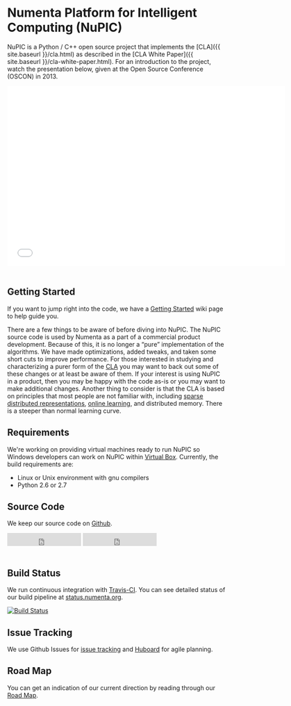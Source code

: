 # Numenta Platform for Intelligent Computing (NuPIC)

NuPIC is a Python / C++ open source project that implements the [CLA]({{ site.baseurl }}/cla.html) as described in the [CLA White Paper]({{ site.baseurl }}/cla-white-paper.html). For an introduction to the project, watch the presentation below, given at the Open Source Conference (OSCON) in 2013.

<div align="center">
    <iframe width="640" height="415" src="//www.youtube.com/embed/5r1vZ1ymrQE" frameborder="0" allowfullscreen="allowfullscreen">
    </iframe>
</div>
<br/>

## Getting Started

If you want to jump right into the code, we have a [Getting Started](https://github.com/numenta/nupic/wiki/Getting-Started) wiki page to help guide you.

There are a few things to be aware of before diving into NuPIC. The NuPIC source code is used by Numenta as a part of a commercial product development. Because of this, it is no longer a “pure” implementation of the algorithms. We have made optimizations, added tweaks, and taken some short cuts to improve performance. For those interested in studying and characterizing a purer form of the [CLA](cla.html) you may want to back out some of these changes or at least be aware of them. If your interest is using NuPIC in a product, then you may be happy with the code as-is or you may want to make additional changes. Another thing to consider is that the CLA is based on principles that most people are not familiar with, including [sparse distributed representations](cla.html#sparse_distributed_representations), [online learning](cla.html#online_learning), and distributed memory. There is a steeper than normal learning curve.

## Requirements

We're working on providing virtual machines ready to run NuPIC so Windows developers can work on NuPIC within [Virtual Box](https://www.virtualbox.org). Currently, the build requirements are:

* Linux or Unix environment with gnu compilers
* Python 2.6 or 2.7

## Source Code

We keep our source code on [Github](http://github.com/numenta/nupic).

<iframe src="http://ghbtns.com/github-btn.html?user=numenta&amp;repo=nupic&amp;type=watch&amp;count=true&amp;size=large"
  allowtransparency="true" frameborder="0" scrolling="0" width="170" height="30">
</iframe>
<iframe src="http://ghbtns.com/github-btn.html?user=numenta&amp;repo=nupic&amp;type=fork&amp;count=true&amp;size=large"
  allowtransparency="true" frameborder="0" scrolling="0" width="170" height="30">
</iframe>

<br/>
<br/>

## Build Status

We run continuous integration with [Travis-CI](https://travis-ci.org/numenta/nupic). You can see detailed status of our build pipeline at [status.numenta.org](http://status.numenta.org).

[![Build Status](https://travis-ci.org/numenta/nupic.png?branch=master)](https://travis-ci.org/numenta/nupic)

## Issue Tracking

We use Github Issues for [issue tracking](https://github.com/numenta/nupic/issues) and [Huboard](https://huboard.com/numenta/nupic) for agile planning.

## Road Map

You can get an indication of our current direction by reading through our [Road Map](https://github.com/numenta/nupic/wiki/Road-Map).
